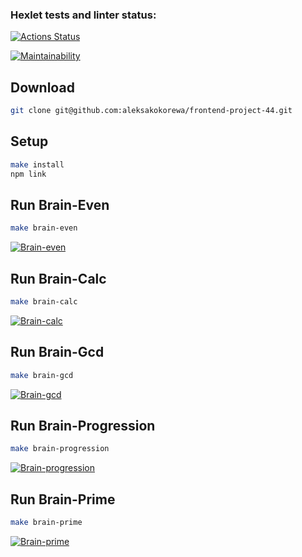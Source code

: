 ### Hexlet tests and linter status:
[![Actions Status](https://github.com/aleksakokorewa/frontend-project-44/workflows/hexlet-check/badge.svg)](https://github.com/aleksakokorewa/frontend-project-44/actions)

[![Maintainability](https://api.codeclimate.com/v1/badges/529fc931386c89928730/maintainability)](https://codeclimate.com/github/aleksakokorewa/frontend-project-44/maintainability)

## Download

```bash
git clone git@github.com:aleksakokorewa/frontend-project-44.git
```

## Setup

```bash
make install
npm link
```

## Run Brain-Even

```bash
make brain-even
```

[![Brain-even](https://asciinema.org/a/gil2VAjJmdUAwbloGx6eh4TRu.svg)](https://asciinema.org/a/gil2VAjJmdUAwbloGx6eh4TRu)

## Run Brain-Calc

```bash
make brain-calc
```

[![Brain-calc](https://asciinema.org/a/X32HiKeMtaqSrHCLpFoqBATpm.svg)](https://asciinema.org/a/X32HiKeMtaqSrHCLpFoqBATpm)

## Run Brain-Gcd

```bash
make brain-gcd
```

[![Brain-gcd](https://asciinema.org/a/WU6nbB4gH7nDufBMNGD9HsrND.svg)](https://asciinema.org/a/WU6nbB4gH7nDufBMNGD9HsrND)

## Run Brain-Progression

```bash
make brain-progression
```

[![Brain-progression](https://asciinema.org/a/lUAd4IBGQkxTpZLUo7uba10kX.svg)](https://asciinema.org/a/lUAd4IBGQkxTpZLUo7uba10kX)

## Run Brain-Prime

```bash
make brain-prime
```

[![Brain-prime](https://asciinema.org/a/ixKaxXILTctZIdkFxmpr4aPmy.svg)]( https://asciinema.org/a/ixKaxXILTctZIdkFxmpr4aPmy)